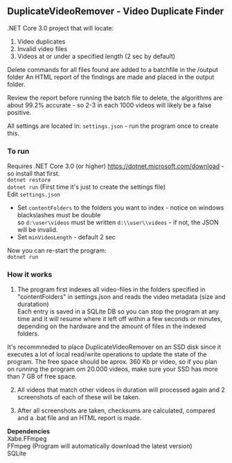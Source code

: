 ## DuplicateVideoRemover - Video Duplicate Finder 

.NET Core 3.0 project that will locate:
1. Video duplicates
2. Invalid video files 
3. Videos at or under a specified length (2 sec by default)

Delete commands for all files found are added to a batchfile in the /output folder
An HTML report of the findings are made and placed in the output folder.  

Review the report before running the batch file to delete, the algorithms are about 99.2% accurate - so 2-3 in each 1000 videos will likely be a false positive.   

All settings are located in: `settings.json`  - run the program once to create this.  

### To run
Requires .NET Core 3.0 (or higher) https://dotnet.microsoft.com/download - so install that first.  
`dotnet restore`  
`dotnet run` (First time it's just to create the settings file)   
Edit `settings.json`  
* Set `contentFolders` to the folders you want to index - notice on windows blackslashes must be double  
  so `d:\user\videos` must be written `d:\\user\\videos` - if not, the JSON will be invalid.   
* Set `minVideoLength` - default 2 sec  

Now you can re-start the program:   
`dotnet run` 

### How it works
1. The program first indexes all video-files in the folders specified in "contentFolders" in settings.json and reads the video metadata (size and duratation)  
Each entry is saved in a SQLite DB so you can stop the program at any time and it will resume where it left off within a few seconds or minutes, depending on the hardware and the amount of files in the indexed folders.  

It's recommneded to place DuplicateVideoRemover on an SSD disk since it executes a lot of local read/write operations to update the state of the program. The free space should be aprox. 360 Kb pr video, so if you plan on running the program om 20.000 videos, make sure your SSD has more than 7 GB of free space.   

2. All videos that match other videos in duration will processed again and 2 screenshots of each of these will be taken.  

3. After all screenshots are taken, checksums are calculated, compared and a .bat file and an HTML report is made.  

**Dependencies**  
Xabe.FFmpeg  
FFmpeg (Program will automatically download the latest version)  
SQLite  
